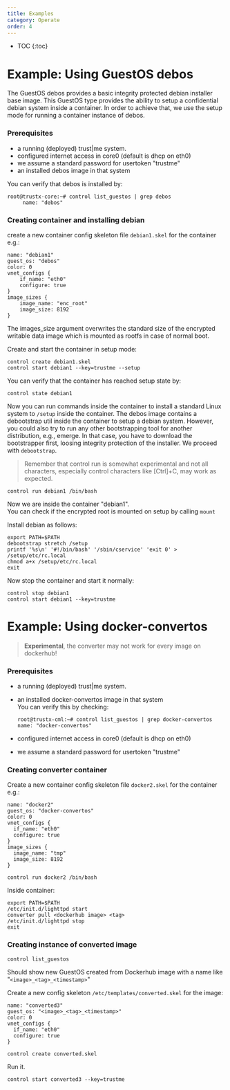 ```yaml
---
title: Examples
category: Operate
order: 4
---
```


- TOC
{:toc}

# Example: Using GuestOS debos
The GuestOS debos provides a basic integrity protected debian installer
base image. This GuestOS type provides the ability to setup a
confidential debian system inside a container.
In order to achieve that, we use the setup mode for running a container instance of debos.

### Prerequisites
* a running (deployed) trust\|me system.
* configured internet access in core0 (default is dhcp on eth0)
* we assume a standard password for usertoken "trustme"
* an installed debos image in that system   

 You can verify that debos is installed by:
```
root@trustx-core:~# control list_guestos | grep debos
     name: "debos"
```

### Creating container and installing debian
create a new container config skeleton file `debian1.skel` for the container e.g.:
```
name: "debian1"
guest_os: "debos"
color: 0
vnet_configs {
    if_name: "eth0"
    configure: true
}
image_sizes {
    image_name: "enc_root"
    image_size: 8192
}
```
The images_size argument overwrites the standard size of the encrypted writable
data image which is mounted as rootfs in case of normal boot.

Create and start the container in setup mode:
```
control create debian1.skel
control start debian1 --key=trustme --setup
```
You can verify that the container has reached setup state by:
```
control state debian1
```
Now you can run commands inside the container to install
a standard Linux system to `/setup` inside the container.
The debos image contains a debootstrap util inside the container to
setup a debian system. However, you could also try to run any other
bootstrapping tool for another distribution, e.g., emerge. In that case,
you have to download the bootstrapper first, loosing integrity protection
of the installer. We proceed with `debootstrap`.
> Remember that control run is somewhat experimental and not all characters,
especially control characters like [Ctrl]+C, may work as expected.

```
control run debian1 /bin/bash
``` 
Now we are inside the container "debian1".   
You can check if the encrypted root is mounted on setup by calling `mount`

Install debian as follows:
```
export PATH=$PATH
debootstrap stretch /setup
printf '%s\n' '#!/bin/bash' '/sbin/cservice' 'exit 0' > /setup/etc/rc.local
chmod a+x /setup/etc/rc.local
exit
```
Now stop the container and start it normally:
```
control stop debian1
control start debian1 --key=trustme
```

# Example: Using docker-convertos
> **Experimental**, the converter may not work for every image on dockerhub!

### Prerequisites
* a running (deployed) trust\|me system.
* an installed docker-convertos image in that system   
  You can verify this by checking:

    ```
    root@trustx-cml:~# control list_guestos | grep docker-convertos
    name: "docker-convertos"
    ```
* configured internet access in core0 (default is dhcp on eth0)
* we assume a standard password for usertoken "trustme"

### Creating converter container
Create a new container config skeleton file `docker2.skel` for the container e.g.:
```
name: "docker2"
guest_os: "docker-convertos"
color: 0
vnet_configs {
  if_name: "eth0"
  configure: true
}
image_sizes {
  image_name: "tmp"
  image_size: 8192
}
```

```
control run docker2 /bin/bash
```
Inside container:
```
export PATH=$PATH
/etc/init.d/lighttpd start
converter pull <dockerhub image> <tag>
/etc/init.d/lighttpd stop
exit
```

### Creating instance of converted image
```
control list_guestos
```
Should show new GuestOS created from Dockerhub image
with a name like "`<image>_<tag>_<timestamp>`"

Create a new config skeleton `/etc/templates/converted.skel` for the image:
```
name: "converted3"
guest_os: "<image>_<tag>_<timestamp>"
color: 0
vnet_configs {
  if_name: "eth0"
  configure: true
}
```

```
control create converted.skel
```
Run it.
```
control start converted3 --key=trustme
```
